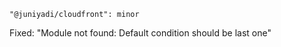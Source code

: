 ```
"@juniyadi/cloudfront": minor
```

Fixed: "Module not found: Default condition should be last one"